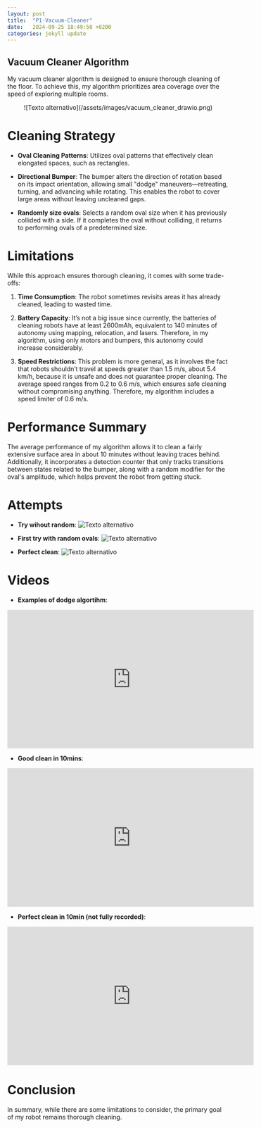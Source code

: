 ```yaml
---
layout: post
title:  "P1-Vacuum-Cleaner"
date:   2024-09-25 18:49:50 +0200
categories: jekyll update
---
```


## Vacuum Cleaner Algorithm

My vacuum cleaner algorithm is designed to ensure thorough cleaning of the floor. To achieve this, my algorithm prioritizes area coverage over the speed of exploring multiple rooms.

<div style="text-align: center;">
![Texto alternativo](/assets/images/vacuum_cleaner_drawio.png)
</div>

# Cleaning Strategy

- **Oval Cleaning Patterns**: 
  Utilizes oval patterns that effectively clean elongated spaces, such as rectangles.

- **Directional Bumper**: 
  The bumper alters the direction of rotation based on its impact orientation, allowing small "dodge" maneuvers—retreating, turning, and advancing while rotating. This enables the robot to cover large areas without leaving uncleaned gaps.

- **Randomly size ovals**: 
  Selects a random oval size when it has previously collided with a side. If it completes the oval without colliding, it returns to performing ovals of a predetermined size.

# Limitations

While this approach ensures thorough cleaning, it comes with some trade-offs:

1. **Time Consumption**: 
   The robot sometimes revisits areas it has already cleaned, leading to wasted time.

2. **Battery Capacity**: 
   It’s not a big issue since currently, the batteries of cleaning robots have at least 2600mAh, equivalent to 140 minutes of autonomy using mapping, relocation, and lasers. Therefore, in my algorithm, using only motors and bumpers, this autonomy could increase considerably.

3. **Speed Restrictions**: 
   This problem is more general, as it involves the fact that robots shouldn’t travel at speeds greater than 1.5 m/s, about 5.4 km/h, because it is unsafe and does not guarantee proper cleaning. The average speed ranges from 0.2 to 0.6 m/s, which ensures safe cleaning without compromising anything. Therefore, my algorithm includes a speed limiter of 0.6 m/s.

# Performance Summary

The average performance of my algorithm allows it to clean a fairly extensive surface area in about 10 minutes without leaving traces behind. Additionally, it incorporates a detection counter that only tracks transitions between states related to the bumper, along with a random modifier for the oval's amplitude, which helps prevent the robot from getting stuck.

# Attempts
- **Try wihout random**:
    ![Texto alternativo](/assets/images/Without_random.png)
    
- **First try with random ovals**:
    ![Texto alternativo](/assets/images/Vacuum_cleaner_randomly.png)

- **Perfect clean**:
    ![Texto alternativo](/assets/images/Vacuum_cleaner_10min.png)

# Videos

- **Examples of dodge algortihm**:
<iframe width="560" height="315" src="https://www.youtube.com/embed/IR6Oea7x71U" frameborder="0" allowfullscreen></iframe>

- **Good clean in 10mins**:
<iframe width="560" height="315" src="https://www.youtube.com/embed/O0nrnZlj4fE" frameborder="0" allowfullscreen></iframe>

- **Perfect clean in 10min (not fully recorded)**:
<iframe width="560" height="315" src="https://www.youtube.com/embed/wBitpSDGCYM" frameborder="0" allowfullscreen></iframe>

# Conclusion

In summary, while there are some limitations to consider, the primary goal of my robot remains thorough cleaning.

